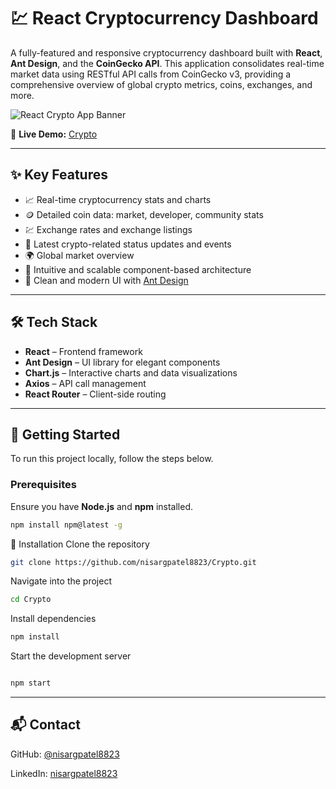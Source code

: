 # 💹 React Cryptocurrency Dashboard

A fully-featured and responsive cryptocurrency dashboard built with **React**, **Ant Design**, and the **CoinGecko API**. This application consolidates real-time market data using RESTful API calls from CoinGecko v3, providing a comprehensive overview of global crypto metrics, coins, exchanges, and more.

![React Crypto App Banner](https://github.com/danielc92/react-crypto-app/blob/master/screenshots/Screen%20Shot%202019-07-29%20at%202.00.44%20pm.jpg)



🔗 **Live Demo:** [Crypto](https://crypto-git-main-nisargpatel8823s-projects.vercel.app/#/)

---

## ✨ Key Features

- 📈 Real-time cryptocurrency stats and charts
- 🪙 Detailed coin data: market, developer, community stats
- 💹 Exchange rates and exchange listings
- 📢 Latest crypto-related status updates and events
- 🌍 Global market overview
- 🧭 Intuitive and scalable component-based architecture
- 🎨 Clean and modern UI with [Ant Design](https://ant.design/)

---

## 🛠️ Tech Stack

- **React** – Frontend framework
- **Ant Design** – UI library for elegant components
- **Chart.js** – Interactive charts and data visualizations
- **Axios** – API call management
- **React Router** – Client-side routing

---

## 🚀 Getting Started

To run this project locally, follow the steps below.

### Prerequisites

Ensure you have **Node.js** and **npm** installed.

```bash
npm install npm@latest -g
```
🧩 Installation
Clone the repository

```bash
git clone https://github.com/nisargpatel8823/Crypto.git
```
Navigate into the project

```bash
cd Crypto
```
Install dependencies
```bash
npm install
```
Start the development server

```bash

npm start
```
---

📬 Contact
---

GitHub: [@nisargpatel8823](https://github.com/nisargpatel8823)

LinkedIn: [nisargpatel8823](https://www.linkedin.com/in/nisargpatel8823/)


